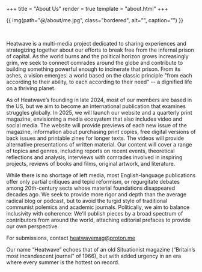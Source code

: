 +++
title = "About Us"
render = true
template = "about.html"
+++

{{ img(path="@/about/me.jpg", class="bordered", alt="", caption="") }}

&nbsp;

Heatwave is a multi-media project dedicated to sharing experiences and strategizing together about our efforts to break free from the infernal prison of capital. As the world burns and the political horizon grows increasingly grim, we seek to connect comrades around the globe and contribute to building something powerful enough to incinerate that prison. From its ashes, a vision emerges: a world based on the classic principle "from each according to their ability, to each according to their need" -- a dignified life on a thriving planet.

As of Heatwave’s founding in late 2024, most of our members are based in the US, but we aim to become an international publication that examines struggles globally. In 2025, we will launch our website and a quarterly print magazine, envisioning a media ecosystem that also includes video and social media. The website will provide previews of each new issue of the magazine, information about purchasing print copies, free digital versions of back issues and printable zines for longer texts. The videos will provide alternative presentations of written material. Our content will cover a range of topics and genres, including reports on recent events, theoretical reflections and analysis, interviews with comrades involved in inspiring projects, reviews of books and films, original artwork, and literature.

While there is no shortage of left media, most English-language publications offer only partial critiques and tepid reformism, or regurgitate debates among 20th-century sects whose material foundations disappeared decades ago. We seek to provide more rigor and depth than the average radical blog or podcast, but to avoid the turgid style of traditional communist polemics and academic journals. Politically, we aim to balance inclusivity with coherence: We'll publish pieces by a broad spectrum of contributors from around the world, attaching editorial prefaces to provide our own perspective.

For submissions, contact [heatwavemag@proton.me](heatwavemag@proton.me)

Our name “Heatwave” echoes that of an old Situationist magazine (“Britain’s most incandescent journal" of 1966), but with added urgency in an era where every summer is the hottest on record. 